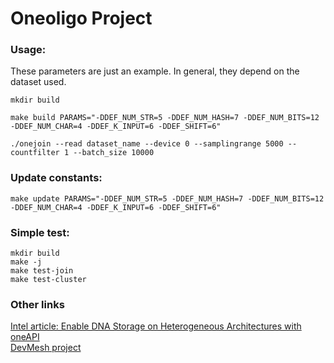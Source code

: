 # Oneoligo Project

### Usage: 

These parameters are just an example. In general, they depend on the dataset used.

```
mkdir build

make build PARAMS="-DDEF_NUM_STR=5 -DDEF_NUM_HASH=7 -DDEF_NUM_BITS=12 -DDEF_NUM_CHAR=4 -DDEF_K_INPUT=6 -DDEF_SHIFT=6"

./onejoin --read dataset_name --device 0 --samplingrange 5000 --countfilter 1 --batch_size 10000
```


### Update constants:

```
make update PARAMS="-DDEF_NUM_STR=5 -DDEF_NUM_HASH=7 -DDEF_NUM_BITS=12 -DDEF_NUM_CHAR=4 -DDEF_K_INPUT=6 -DDEF_SHIFT=6"
```


### Simple test:

```
mkdir build
make -j
make test-join
make test-cluster
```
### Other links

[Intel article: Enable DNA Storage on Heterogeneous Architectures with oneAPI](https://software.intel.com/content/www/us/en/develop/articles/dna-storage-heterogeneous-architectures-oneapi.html) <br>
[DevMesh project](https://devmesh.intel.com/projects/oneoligo)


